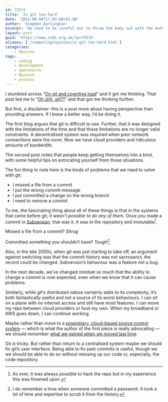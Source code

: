 ```yaml
---
id: 73574
title: 'Is git too hard'
date: '2022-09-06T17:03:00+01:00'
author: 'Stephen Darlington'
excerpt: 'We need to be careful not to throw the baby out with the bath water when we critique git.'
layout: post
guid: 'https://www.zx81.org.uk/?p=73574'
aliases: ['/computing/opinion/is-git-too-hard.html']
categories:
    - Opinion
tags:
    - coding
    - development
    - opensource
    - Opinion
    - process
---
```


I stumbled across “[On git and cognitive load](https://dzone.com/articles/on-git-and-cognitive-load?edition=519297)” and it got me thinking. That post led me to “[Oh shit, git!?!](https://ohshitgit.com)” and that got me thinking further.

But first, a disclaimer: this is a post more about having perspective than providing answers. If I knew a better way, I’d be doing it.

The first blog argues that git is difficult to use. Further, that it was designed with the limitations of the time and that those limitations are no longer valid constraints. A decentralised system was required when poor network connections were the norm. Now we have cloud providers and ridiculous amounts of bandwidth.

The second post notes that people keep getting themselves into a bind, with some helpful tips on extricating yourself from those situations.

The fun thing to note here is the kinds of problems that we need to solve with git:

- I missed a file from a commit
- I put the wrong commit message
- I put committed a change on the wrong branch
- I need to remove a commit

To me, the fascinating thing about all of these things is that in the systems that came before git, *it wasn’t possible to do any of them*. Once you made a commit in [Subversion](https://subversion.apache.org), that was it. It was in the repository and immutable[^1].

Missed a file from a commit? *Shrug*

Committed something you shouldn’t have? *Tough*[^2].

Also, in the late 2000s, when git was just starting to take off, an argument *against* switching was that the commit history was not sacrosanct; the record could be changed. Subversion’s behaviour was a feature not a bug.

In the next decade, we’ve changed mindset so much that the ability to change a commit is now expected, even when we know that it can cause problems.

Similarly, while git’s distributed nature certainly adds to its complexity, it’s both fantastically useful and not a source of its worst behaviours. I can sit on a plane with no internet access and still have most features. I can move my repo between cloud providers or host my own. When my broadband or AWS goes down, I can continue working.

Maybe rather than move to a [proprietary, cloud-based source control system](https://www.diversion.dev) — which is what the author of the first piece is really advocating — we should remember [what we gained when we moved last time](https://twitter.com/quinnypig/status/1508593001844510725?s=21&t=NcOmFocDTeTzpYA9ge_H7g).

Git *is* tricky. But rather than return to a centralised system maybe we should fix git’s user interface. Being able to fix past commits is useful, though we we should be able to do so without messing up our code or, especially, the code repository.

[^1]: As ever, it was always possible to hack the repo but in my experience this was frowned upon.
[^2]: I do remember a time when someone committed a password. It took a lot of time and expertise to scrub it from the history.
